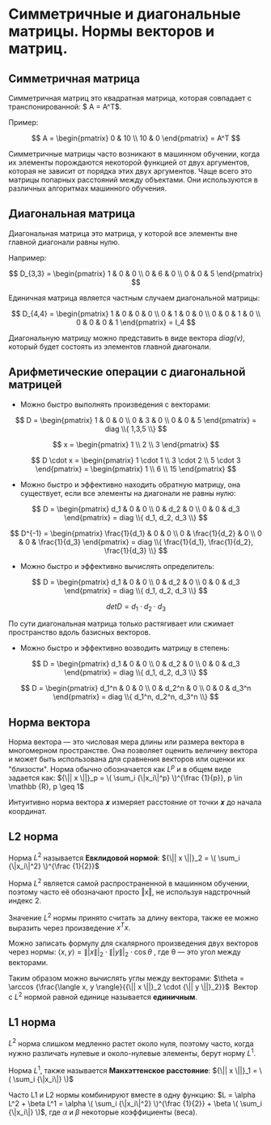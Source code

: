 # Симметричные и диагональные матрицы. Нормы векторов и матриц.
## Симметричная матрица 
Симметричная матриц это квадратная матрица, которая совпадает с транспонированной: $ A = A^T$.

Пример:

$$
A = 
    \begin{pmatrix}
      0 & 10 \\
      10 & 0
    \end{pmatrix} = A^T
$$

Симметричные матрицы часто возникают в машинном обучении, когда их элементы порождаются некоторой функцией от двух аргументов, 
которая не зависит от порядка этих двух аргументов. Чаще всего это матрицы попарных расстояний между объектами. 
Они используются в различных алгоритмах машинного обучения.

## Диагональная матрица
Диагональная матрица это матрица, у которой все элементы вне главной диагонали равны нулю.

Например:

$$
D_{3,3} = 
    \begin{pmatrix}
      1 & 0 & 0 \\
      0 & 6 & 0 \\
      0 & 0 & 5
    \end{pmatrix}
$$

Единичная матрица является частным случаем диагональной матрицы:

$$
D_{4,4} = 
    \begin{pmatrix}
      1 & 0 & 0 & 0 \\
      0 & 1 & 0 & 0 \\
      0 & 0 & 1 & 0 \\
      0 & 0 & 0 & 1
    \end{pmatrix} = I_4
$$

Диагональную матрицу можно представить в виде вектора *diag(v)*, который будет состоять из элементов главной диагонали. 

## Арифметические операции с диагональной матрицей
- Можно быстро выполнять произведения с векторами:

$$
D = 
    \begin{pmatrix}
      1 & 0 & 0 \\
      0 & 3 & 0 \\
      0 & 0 & 5
    \end{pmatrix} = diag \\{ 1,3,5 \\}
$$

$$
x = 
   \begin{pmatrix}
      1 \\
      2 \\
      3
    \end{pmatrix}
$$

$$
D \cdot x =
     \begin{pmatrix}
      1 \cdot 1 \\
      3 \cdot 2 \\
      5 \cdot 3
    \end{pmatrix} =
    \begin{pmatrix}
      1 \\
      6 \\
      15
    \end{pmatrix}
$$

- Можно быстро и эффективно находить обратную матрицу, она существует, если все элементы на диагонали не равны нулю:

$$
D = 
    \begin{pmatrix}
      d_1 & 0 & 0 \\
      0 & d_2 & 0 \\
      0 & 0 & d_3
    \end{pmatrix} = diag \\{ d_1, d_2, d_3 \\}
$$

$$
D^{-1} = 
    \begin{pmatrix}
      \frac{1}{d_1} & 0 & 0 \\
      0 & \frac{1}{d_2} & 0 \\
      0 & 0 & \frac{1}{d_3}
    \end{pmatrix} = diag \\{ \frac{1}{d_1}, \frac{1}{d_2}, \frac{1}{d_3} \\}
$$

- Можно быстро и эффективно вычислять определитель:

$$
D = 
    \begin{pmatrix}
      d_1 & 0 & 0 \\
      0 & d_2 & 0 \\
      0 & 0 & d_3
    \end{pmatrix} = diag \\{ d_1, d_2, d_3 \\}
$$

$$
det D = d_1 \cdot d_2 \cdot d_3
$$

По сути диагональная матрица только растягивает или сжимает пространство вдоль базисных векторов.

- Можно быстро и эффективно возводить матрицу в степень:

$$
D = 
    \begin{pmatrix}
      d_1 & 0 & 0 \\
      0 & d_2 & 0 \\
      0 & 0 & d_3
    \end{pmatrix} = diag \\{ d_1, d_2, d_3 \\}
$$

$$
D = 
    \begin{pmatrix}
      d_1^n & 0 & 0 \\
      0 & d_2^n & 0 \\
      0 & 0 & d_3^n
    \end{pmatrix} = diag \\{ d_1^n, d_2^n, d_3^n \\}
$$

## Норма вектора
Норма вектора — это числовая мера длины или размера вектора в многомерном пространстве. 
Она позволяет оценить величину вектора и может быть использована для сравнения векторов или оценки их "близости".
Норма обычно обозначается как $L^p$ и в общем виде задается как: ${\|| x \||}_p = \( \sum_i {\|x_i\|^p} \)^{\frac {1}{p}}, p \in \mathbb {R}, p \geq 1$

Интуитивно норма вектора 𝒙 измеряет расстояние от точки 𝒙 до начала координат.

## L2 норма
Норма $L^2$ называется **Евклидовой нормой**: ${\|| x \||}_2 = \( \sum_i {\|x_i\|^2} \)^{\frac {1}{2}}$

Норма $L^2$ является самой распространенной в машинном обучении, поэтому часто её обозначают просто ‖x‖, не используя надстрочный индекс 2.

Значение $L^2$ нормы принято считать за длину вектора, также ее можно выразить через произведение $x^T x$.

Можно записать формулу для скалярного произведения двух векторов через нормы:
$\langle x, y \rangle= {\|| x \||}_2 \cdot {\|| y \||}_2 \cdot \cos \theta$ , где θ — это угол между векторами.

Таким образом можно вычислять углы между векторами:
$\theta = \arccos {\frac{\langle x, y \rangle}{{\|| x \||}_2 \cdot {\|| y \||}_2}}$
​
Вектор с $L^2$ нормой равной единице называется **единичным**.

## L1 норма
$L^2$ норма слишком медленно растет около нуля, поэтому часто, когда нужно различать нулевые и около-нулевые элементы, берут норму $L^1$.

Норма $L^1$, также называется **Манхэттенское расстояние**:
${\|| x \||}_1 = \( \sum_i {\|x_i\|} \)$

Часто L1 и L2 нормы комбинируют вместе в одну функцию:
$L = \alpha L^2 + \beta L^1 = \alpha \( \sum_i {\|x_i\|^2} \)^{\frac {1}{2}} + \beta \( \sum_i {\|x_i\|} \)$, где $\alpha$ и $\beta$ некоторые коэффициенты (веса).
